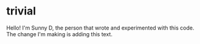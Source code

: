 # trivial

Hello! I'm Sunny D, the person that wrote and experimented with this code. The change I'm making is adding this text.
